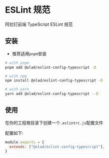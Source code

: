 # ESLint 规范

阿拉钉前端 TypeScript ESLint 规范

## 安装

* 推荐适用`pnpm`安装

```bash
# with pnpm
pnpm add @olad/eslint-config-typescript -D

# with npm
npm install @olad/eslint-config-typescript -D

# with yarn
yarn add @olad/eslint-config-typescript --D
```

## 使用

在你的工程根目录下创建一个`.eslintrc.js`配置文件

配置如下:

```js
module.exports = {
  extends: ["@olad/eslint-config-typescript"],
}
```
